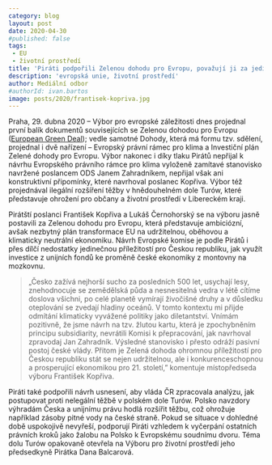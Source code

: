```yaml
---
category: blog
layout: post
date: 2020-04-30
#published: false
tags: 
 - EU 
 - životní prostředí
title: 'Piráti podpořili Zelenou dohodu pro Evropu, považují ji za jedinečnou příležitost pro českou ekonomiku'
description: 'evropská unie, životní prostředí'
author: Mediální odbor
#authorId: ivan.bartos
image: posts/2020/frantisek-kopriva.jpg
---
```


Praha, 29. dubna 2020 – Výbor pro evropské záležitosti dnes projednal první balík dokumentů souvisejících se Zelenou dohodou pro Evropu ([European Green Deal](https://ec.europa.eu/info/strategy/priorities-2019-2024/european-green-deal_cs)); vedle samotné Dohody, která má formu tzv. sdělení, projednal i dvě nařízení – Evropský právní rámec pro klima a Investiční plán Zelené dohody pro Evropu. Výbor nakonec i díky tlaku Pirátů nepřijal k návrhu Evropského právního rámce pro klima vyloženě zamítavé stanovisko navržené poslancem ODS Janem Zahradníkem, nepřijal však ani konstruktivní připomínky, které navrhoval poslanec Kopřiva. Výbor též projednával ilegální rozšíření těžby v hnědouhelném dole Turów, které představuje ohrožení pro občany a životní prostředí v Libereckém kraji. 

Pirátští poslanci František Kopřiva a Lukáš Černohorský se na výboru jasně postavili za Zelenou dohodu pro Evropu, která představuje ambiciózní, avšak nezbytný plán transformace EU na udržitelnou, oběhovou a klimaticky neutrální ekonomiku. Návrh Evropské komise je podle Pirátů i přes dílčí nedostatky jedinečnou příležitostí pro Českou republiku, jak využít investice z unijních fondů ke proměně české ekonomiky z montovny na mozkovnu.

> „Česko zažívá nejhorší sucho za posledních 500 let, usychají lesy, znehodnocuje se zemědělská půda a nesnesitelná vedra v létě cítíme doslova všichni, po celé planetě vymírají živočišné druhy a v důsledku oteplování se zvedají hladiny oceánů. V tomto kontextu mi přijde odmítání klimaticky vyvážené politiky jako diletantství. Vnímám pozitivně, že jsme návrh na tzv. žlutou kartu, která je zpochybněním principu subsidiarity, nevrátili Komisi k přepracování, jak navrhoval zpravodaj Jan Zahradník. Výsledné stanovisko i přesto odráží pasivní postoj české vlády. Přitom je Zelená dohoda ohromnou příležitostí pro Českou republiku stát se nejen udržitelnou, ale i konkurenceschopnou a prosperující ekonomikou pro 21. století,” komentuje místopředseda výboru František Kopřiva. 

Piráti také podpořili návrh usnesení, aby vláda ČR zpracovala analýzu, jak postupovat proti nelegální těžbě v polském dole Turów. Polsko navzdory výhradám Česka a unijnímu právu hodlá rozšířit těžbu, což ohrožuje například zásoby pitné vody na české straně. Pokud se situace v dohledné době uspokojivě nevyřeší, podporují Piráti vzhledem k vyčerpání ostatních právních kroků jako žalobu na Polsko k Evropskému soudnímu dvoru. Téma dolu Turów opakovaně otevřela na Výboru pro životní prostředí jeho předsedkyně Pirátka Dana Balcarová.

 
